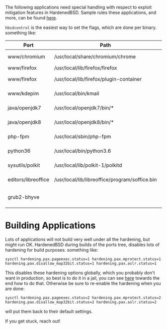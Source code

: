 The following applications need special handling with respect to exploit mitigation features in HardenedBSD. Sample rules these applications, and more, can be found  [here](https://github.com/HardenedBSD/secadm-rules).

`hbsdcontrol` is the easiest way to set the flags, which are done per binary.
something like:


| Port | Path | Incompatibility |
|------|------|-----------------|
| www/chromium | /usr/local/share/chromium/chrome | mprotect, pageexec |
| www/firefox | /usr/local/lib/firefox/firefox | mprotect |
| www/firefox | /usr/local/lib/firefox/plugin-container | mprotect, pageexec |
| www/kdepim | /usr/local/bin/kmail | mprotect, pageexec |
| java/openjdk7 | /usr/local/openjdk7/bin/* | mprotect, pageexec |
| java/openjdk8 | /usr/local/openjdk8/bin/* | mprotect, pageexec |
| php-fpm | /usr/local/sbin/php-fpm | mprotect, pageexec |
| python36 | /usr/local/bin/python3.6| mprotect, pageexec |
| sysutils/polkit | /usr/local/lib/polkit-1/polkitd | mprotect, pageexec |
| editors/libreoffice | /usr/local/lib/libreoffice/program/soffice.bin | mprotect, pageexec |
| grub2-bhyve | | pageexec, mprotect, disable_map32bit |


# Building Applications

Lots of applications will not build very well under all the hardening, but might run OK.  HardenedBSD during builds of the ports tree, disables lots of hardening for build purposes.
something like:

```
sysctl hardening.pax.pageexec.status=1 hardening.pax.mprotect.status=1 hardening.pax.disallow_map32bit.status=1 hardening.pax.aslr.status=1
```

This disables these hardening options globally, which you probably don't want in production, so best is to do it in a jail, you can see [here](https://gist.github.com/lattera/22e4f9d2c056b7fbf62adcdf82cd4a50) towards the end how to do that.  Otherwise be sure to re-enable the hardening when you are done:

```
sysctl hardening.pax.pageexec.status=2 hardening.pax.mprotect.status=2 hardening.pax.disallow_map32bit.status=2 hardening.pax.aslr.status=2
```

will put them back to their default settings.

If you get stuck, reach out!